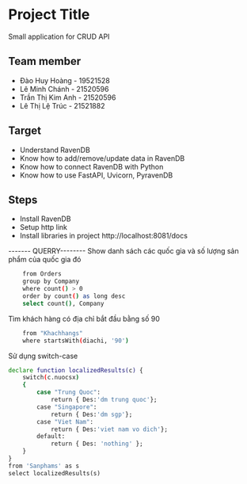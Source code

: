 # Project Title

Small application for CRUD API

## Team member

- Đào Huy Hoàng - 19521528
- Lê Minh Chánh - 21520596
- Trần Thị Kim Anh - 21520596
- Lê Thị Lệ Trúc - 21521882

## Target

- Understand RavenDB
- Know how to add/remove/update data in RavenDB
- Know how to connect RavenDB with Python
- Know how to use FastAPI, Uvicorn, PyravenDB

## Steps

- Install RavenDB
- Setup http link
- Install libraries in project
  http://localhost:8081/docs

------- QUERRY--------
Show danh sách các quốc gia và số lượng sản phẩm của quốc gia đó

```bash
    from Orders
    group by Company
    where count() > 0
    order by count() as long desc
    select count(), Company
```

Tìm khách hàng có địa chỉ bắt đầu bằng số 90

```bash
    from "Khachhangs"
    where startsWith(diachi, '90')

```

Sử dụng switch-case

```bash
declare function localizedResults(c) {
    switch(c.nuocsx)
    {
        case "Trung Quoc":
            return { Des:'dm trung quoc'};
        case "Singapore":
            return { Des:'dm sgp'};
        case "Viet Nam":
            return { Des:'viet nam vo dich'};
        default:
            return { Des: 'nothing' };
    }
}
from 'Sanphams' as s
select localizedResults(s)
```
